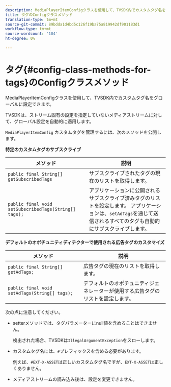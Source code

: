 ```yaml
---
description: MediaPlayerItemConfigクラスを使用して、TVSDK内でカスタムタグ名をグローバルに設定できます。
title: タグのConfigクラスメソッド
translation-type: tm+mt
source-git-commit: 89bdda1d4bd5c126f19ba75a819942df901183d1
workflow-type: tm+mt
source-wordcount: '184'
ht-degree: 0%

---
```



# タグ{#config-class-methods-for-tags}のConfigクラスメソッド

MediaPlayerItemConfigクラスを使用して、TVSDK内でカスタムタグ名をグローバルに設定できます。

TVSDKは、ストリーム固有の設定を指定していないメディアストリームに対して、グローバル設定を自動的に適用します。

`MediaPlayerItemConfig` カスタムタグを管理するには、次のメソッドを公開します。

**特定のカスタムタグのサブスクライブ**

| <b>メソッド</b> | <b>説明</b> |
|--- |--- |
| `public final String[] getSubscribedTags` | サブスクライブされたタグの現在のリストを取得します。 |
| `public final void setSubscribedTags(String[] tags);` | アプリケーションに公開されるサブスクライブ済みタグのリストを設定します。  アプリケーションは、`setAdTags`を通じて送信されるすべてのタグも自動的にサブスクライブします。 |

**デフォルトのオポチュニティディテクターで使用される広告タグのカスタマイズ**

| <b>メソッド</b> | <b>説明</b> |
|--- |--- |
| `public final String[] getAdTags;` | 広告タグの現在のリストを取得します。 |
| `public final void setAdTags(String[] tags);` | デフォルトのオポチュニティジェネレーターが使用する広告タグのリストを設定します。 |

次の点に注意してください。

* setterメソッドでは、タグパラメーターにnull値を含めることはできません。

   検出された場合、TVSDKは`IllegalArgumentException`をスローします。
* カスタムタグ名には、`#`プレフィックスを含める必要があります。

   例えば、`#EXT-X-ASSET`は正しいカスタムタグ名ですが、`EXT-X-ASSET`は正しくありません。

* メディアストリームの読み込み後は、設定を変更できません。